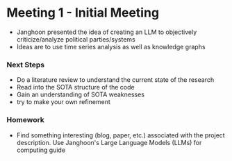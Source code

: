 # Meeting 1 - Initial Meeting
- Janghoon presented the idea of creating an LLM to objectively criticize/analyze political parties/systems
- Ideas are to use time series analysis as well as knowledge graphs 

### Next Steps
- Do a literature review to understand the current state of the research
- Read into the SOTA structure of the code
- Gain an understanding of SOTA weaknesses
- try to make your own refinement 

### Homework
- Find something interesting (blog, paper, etc.) associated with the project description. Use Janghoon's Large Language Models (LLMs) for computing guide 